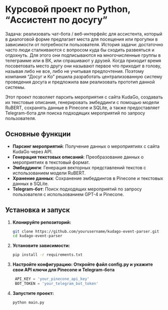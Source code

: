 # Курсовой проект по Python, “Ассистент по досугу”

Задача: реализовать чат-бота / веб-интерфейс для ассистента, который в диалоговой форме предлагает места для посещения или прогулки в зависимости от потребности пользователя. 
История задачи: достаточно часто люди сталкиваются с вопросом куда бы сходить развеяться и отдохнуть. Для этого они подписываются на многочисленные группы в телеграмме или в ВК, или спрашивают у друзей. Когда приходит время посоветовать место другу они называют первое что приходит в голову, называя либо не все, либо не учитывая предпочтения. Поэтому компания “Досуг и Ко” решила разработать централизованную систему проведения досуга и предложила вам реализовать прототип данной системы.

Этот проект позволяет парсить мероприятия с сайта KudaGo, создавать их текстовые описания, генерировать эмбеддинги с помощью модели RuBERT, сохранять данные в Pinecone и SQLite, а также предоставляет Telegram-бота для поиска подходящих мероприятий по запросу пользователя.

## Основные функции

- **Парсинг мероприятий**: Получение данных о мероприятиях с сайта KudaGo через API.
- **Генерация текстовых описаний**: Преобразование данных о мероприятиях в текстовый формат.
- **Эмбеддинги**: Генерация векторных представлений текстов с использованием модели RuBERT.
- **Хранение данных**: Сохранение эмбеддингов в Pinecone и текстовых данных в SQLite.
- **Telegram-бот**: Поиск подходящих мероприятий по запросу пользователя с использованием GPT-4 и Pinecone.

## Установка и запуск

1. **Клонируйте репозиторий:**

   ```bash
   git clone https://github.com/yourusername/kudago-event-parser.git
   cd kudago-event-parser

2. **Установите зависимости:**

   ```bash
   pip install -r requirements.txt

3. **Настройте конфигурацию: Откройте файл config.py и укажите свои API ключи для Pinecone и Telegram-бота**

   ```python
    API_KEY = 'your_pinecone_api_key'
    BOT_TOKEN = 'your_telegram_bot_token'

4. **Запустите проект:**

   ```bash
   python main.py
